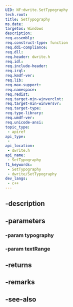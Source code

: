 ```yaml
---
UID: NF:dwrite.SetTypography
tech.root: 
title: SetTypography
ms.date: 
targetos: Windows
description: 
req.assembly: 
req.construct-type: function
req.ddi-compliance: 
req.dll: 
req.header: dwrite.h
req.idl: 
req.include-header: 
req.irql: 
req.kmdf-ver: 
req.lib: 
req.max-support: 
req.namespace: 
req.redist: 
req.target-min-winverclnt: 
req.target-min-winversvr: 
req.target-type: 
req.type-library: 
req.umdf-ver: 
req.unicode-ansi: 
topic_type:
 - apiref
api_type:
 - 
api_location:
 - dwrite.h
api_name:
 - SetTypography
f1_keywords:
 - SetTypography
 - dwrite/SetTypography
dev_langs:
 - c++
---
```


## -description

## -parameters

### -param typography

### -param textRange

## -returns

## -remarks

## -see-also

